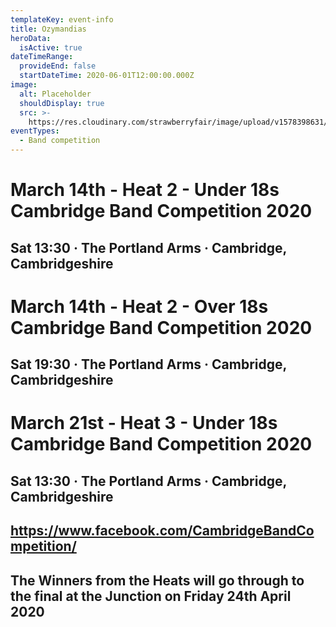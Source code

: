 ```yaml
---
templateKey: event-info
title: Ozymandias
heroData:
  isActive: true
dateTimeRange:
  provideEnd: false
  startDateTime: 2020-06-01T12:00:00.000Z
image:
  alt: Placeholder
  shouldDisplay: true
  src: >-
    https://res.cloudinary.com/strawberryfair/image/upload/v1578398631/Events/ozymandias_rielvp.jpg
eventTypes:
  - Band competition
---
```

# March 14th - Heat 2 - Under 18s Cambridge Band Competition 2020

## Sat 13:30 · The Portland Arms · Cambridge, Cambridgeshire

# 

# March 14th - Heat 2 - Over 18s Cambridge Band Competition 2020

## Sat 19:30 · The Portland Arms · Cambridge, Cambridgeshire



# March 21st - Heat 3 - Under 18s Cambridge Band Competition 2020

## Sat 13:30 · The Portland Arms · Cambridge, Cambridgeshire



## https://www.facebook.com/CambridgeBandCompetition/

## The Winners from the Heats will go through to the final at the Junction on Friday 24th April 2020

